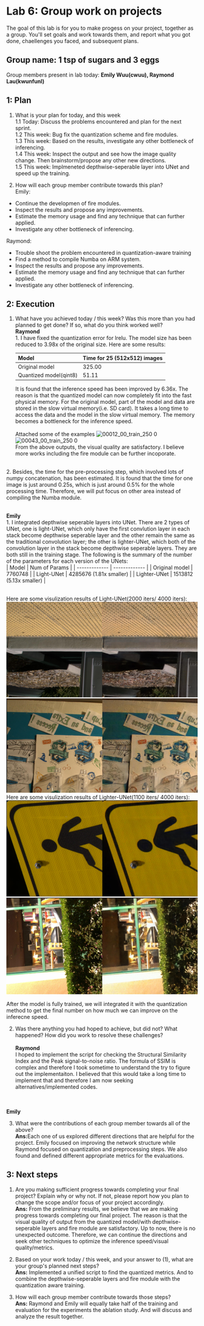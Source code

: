 Lab 6: Group work on projects
===
The goal of this lab is for you to make progess on your project, together as a group. You'll set goals and work towards them, and report what you got done, chaellenges you faced, and subsequent plans.


Group name: 1 tsp of sugars and 3 eggs
---
Group members present in lab today: <b>Emily Wuu(cwuu), Raymond Lau(kwunfunl)</b>


1: Plan
----
1. What is your plan for today, and this week <br/>
1.1 Today: Discuss the problems encountered and plan for the next sprint. <br/>
1.2 This week: Bug fix the quantization scheme and fire modules. <br/>
1.3 This week: Based on the results, investigate any other bottleneck of inferencing. <br/>
1.4 This week: Inspect the output and see how the image quality change. Then brainstorm/propose any other new directions. <br/>
1.5 This week: Implmeneted depthwise-seperable layer into UNet and speed up the training. <br/>

2. How will each group member contribute towards this plan?<br/>
Emily:
- Continue the developmen of fire modules.
- Inspect the results and propose any improvements.
- Estimate the memory usage and find any technique that can further applied.
- Investigate any other bottleneck of inferencing.

Raymond:
- Trouble shoot the problem encountered in quantization-aware training
- Find a method to compile Numba on ARM system.
- Inspect the results and propose any improvements.
- Estimate the memory usage and find any technique that can further applied.
- Investigate any other bottleneck of inferencing.

2: Execution
----
1. What have you achieved today / this week? Was this more than you had planned to get done? If so, what do you think worked well?
<br><b>Raymond</b>
<br>1. I have fixed the quantization error for lrelu. The model size has been reduced to 3.98x of the original size. Here are some results:

    | Model | Time for 25 (512x512) images |
    | --- | --- |
    | Original model | 325.00 |
    | Quantized model(qint8) | 51.11 |

    It is found that the inference speed has been improved by 6.36x. The reason is that the quantized model can now completely fit into the fast physical memory. For the original model, part of the model and data are stored in the slow virtual memory(i.e. SD card). It takes a long time to access the data and the model in the slow virtual memory. The memory becomes a bottleneck for the inference speed.  
<br>Attached some of the examples
![00012_00_train_250 0](https://user-images.githubusercontent.com/90403016/141134057-00d5cfaa-c739-419c-a90c-52c81e557e4a.jpg)
![00043_00_train_250 0](https://user-images.githubusercontent.com/90403016/141134166-31841c5e-4685-4e06-b4f3-83440a00fdd7.jpg)
<br>From the above outputs, the visual quality are satisfactory. I believe more works including the fire module can be further incoporate.

<br>2. Besides, the time for the pre-processing step, which involved lots of numpy concatenation, has been estimated. It is found that the time for one image is just around 0.25s, which is just around 0.5% for the whole processing time. Therefore, we will put focus on other area instead of compiling the Numba module.

<br><b>Emily</b>
<br>1. I integrated depthwise seperable layers into UNet. There are 2 types of UNet, one is light-UNet, which only have the first convlution layer in each stack become depthwise seperable layer and the other remain the same as the traditional convolution layer; the other is lighter-UNet, which both of the convolution layer in the stack become depthwise seperable layers. They are both still in the training stage. The following is the summary of the number of the parameters for each version of the UNets:<br>
| Model  | Num of Params |
| ------------- | ------------- |
| Original model  | 7760748  |
| Light-UNet  | 4285676 (1.81x smaller)  |
| Lighter-UNet  | 1513812 (5.13x smaller) |

<br>Here are some visulization results of Light-UNet(2000 iters/ 4000 iters):
 ![00012_00_train_250 0](https://github.com/cwuu/11-767/blob/main/labs/lab7-img/light1.png)
![00043_00_train_250 0](https://github.com/cwuu/11-767/blob/main/labs/lab7-img/light2.png)
<br>Here are some visulization results of Lighter-UNet(1100 iters/ 4000 iters):
 ![00012_00_train_250 0](https://github.com/cwuu/11-767/blob/main/labs/lab7-img/lighter1.png)
![00043_00_train_250 0](https://github.com/cwuu/11-767/blob/main/labs/lab7-img/lighter2.png)

After the model is fully trained, we will integrated it with the quantization method to get the final number on how much we can improve on the inferecne speed.

2. Was there anything you had hoped to achieve, but did not? What happened? How did you work to resolve these challenges?
<br><br><b>Raymond</b>
<br>I hoped to implement the script for checking the Structural Similarity Index and the Peak signal-to-noise ratio. The formula of SSIM is complex and therefore I took sometime to understand the try to figure out the implementaiton. I believed that this would take a long time to implement that and therefore I am now seeking alternatives/implemented codes.

<br><br><b>Emily</b><br>


3. What were the contributions of each group member towards all of the above?
<br><b>Ans:</b>Each one of us explored different directions that are helpful for the project. Emily focused on improving the network structure while Raymond focused on quantization and preprocessing steps. We also found and defined different appropriate metrics for the evaluations.
  
3: Next steps
----
1. Are you making sufficient progress towards completing your final project? Explain why or why not. If not, please report how you plan to change the scope and/or focus of your project accordingly.
<br><b>Ans:</b> 
From the preliminary results, we believe that we are making progress towards completing our final project. The reason is that the visual quality of output from the quantized model/with depthwise-seperable layers and fire module are satisfactory. Up to now, there is no unexpected outcome. Therefore, we can continue the directions and seek other techniques to optimize the inference speed/visual quality/metrics.

2. Based on your work today / this week, and your answer to (1), what are your group's planned next steps?
 <br><b>Ans:</b> 
Implemented a unified script to find the quantized metrics. And to combine the depthwise-seperable layers and fire module with the quantization aware training. 
3. How will each group member contribute towards those steps? 
<br><b>Ans:</b> Raymond and Emily will equally take half of the training and evaluation for the experiments the ablation study. And will discuss and analyze the result together. 
